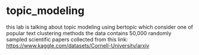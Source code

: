 # topic_modeling
this lab is talking about topic modeling using bertopic which consider one of popular text clustering methods  the data contains 50,000 randomly sampled scientific papers collected from this link: https://www.kaggle.com/datasets/Cornell-University/arxiv
